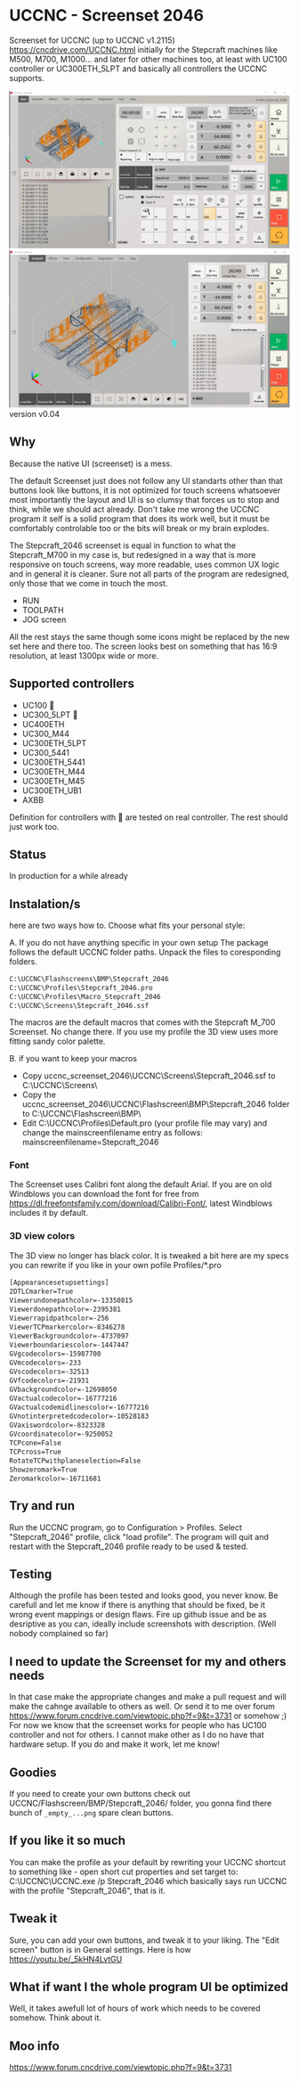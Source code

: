 # UCCNC - Screenset 2046
Screenset for UCCNC (up to UCCNC v1.2115) https://cncdrive.com/UCCNC.html initially for the Stepcraft machines like M500, M700, M1000...
and later for other machines too, at least with UC100 controller or UC300ETH_5LPT and basically all controllers the UCCNC supports.

<img src="run.jpg" />
<img src="toolpath.jpg" />
version v0.04

## Why
Because the native UI (screenset) is a mess.

The default Screenset just does not follow any UI standarts other than that buttons look like buttons, it is not optimized for touch screens whatsoever most importantly the layout and UI is so clumsy that forces us to stop and think, while we should act already.
Don't take me wrong the UCCNC program it self is a solid program that does its work well, but it must be comfortably controlable too or the bits will break or my brain explodes.

The Stepcraft_2046 screenset is equal in function to what the Stepcraft_M700 in my case is, but redesigned in a way that is more responsive on touch screens, way more readable, uses common UX logic and in general it is cleaner.
Sure not all parts of the program are redesigned, only those that we come in touch the most. 

- RUN
- TOOLPATH 
- JOG screen

All the rest stays the same though some icons might be replaced by the new set here and there too.
The screen looks best on something that has 16:9 resolution, at least 1300px wide or more. 

## Supported controllers

- UC100 :dancer:
- UC300_5LPT :dancer:
- UC400ETH
- UC300_M44
- UC300ETH_5LPT
- UC300_5441
- UC300ETH_5441
- UC300ETH_M44
- UC300ETH_M45
- UC300ETH_UB1
- AXBB

Definition for controllers with :dancer: are tested on real controller. The rest should just work too.

## Status
In production for a while already

## Instalation/s
here are two ways how to. Choose what fits your personal style:

A. If you do not have anything specific in your own setup
The package follows the default UCCNC folder paths. Unpack the files to coresponding folders.
```
C:\UCCNC\Flashscreens\BMP\Stepcraft_2046
C:\UCCNC\Profiles\Stepcraft_2046.pro
C:\UCCNC\Profiles\Macro_Stepcraft_2046
C:\UCCNC\Screens\Stepcraft_2046.ssf
```
The macros are the default macros that comes with the Stepcraft M_700 Screenset. No change there.
If you use my profile the 3D view uses more fitting sandy color palette.


B. if you want to keep your macros
- Copy uccnc_screenset_2046\UCCNC\Screens\Stepcraft_2046.ssf to C:\UCCNC\Screens\
- Copy the uccnc_screenset_2046\UCCNC\Flashscreen\BMP\Stepcraft_2046 folder to C:\UCCNC\Flashscreen\BMP\
- Edit C:\UCCNC\Profiles\Default.pro (your profile file may vary) and change the mainscreenfilename entry as follows:
mainscreenfilename=Stepcraft_2046

### Font
The Screenset uses Calibri font along the default Arial. If you are on old Windblows you can download the font for free from https://dl.freefontsfamily.com/download/Calibri-Font/, latest Windblows includes it by default.

### 3D view colors
The 3D view no longer has black color. It is tweaked a bit 
here are my specs you can rewrite if you like in your own pofile Profiles/*.pro
```
[Appearancesetupsettings]
2DTLCmarker=True
Viewerundonepathcolor=-13350815
Viewerdonepathcolor=-2395381
Viewerrapidpathcolor=-256
ViewerTCPmarkercolor=-8346278
ViewerBackgroundcolor=-4737097
Viewerboundariescolor=-1447447
GVgcodecolors=-15987700
GVmcodecolors=-233
GVscodecolors=-32513
GVfcodecolors=-21931
GVbackgroundcolor=-12698050
GVactualcodecolor=-16777216
GVactualcodemidlinescolor=-16777216
GVnotinterpretedcodecolor=-10528183
GVaxiswordcolor=-8323328
GVcoordinatecolor=-9250052
TCPcone=False
TCPcross=True
RotateTCPwithplaneselection=False
Showzeromark=True
Zeromarkcolor=-16711681
```


## Try and run
Run the UCCNC program, go to Configuration > Profiles. Select "Stepcraft_2046" profile, click "load profile". The program will quit and restart with the Stepcraft_2046 profile ready to be used & tested.

## Testing
Although the profile has been tested and looks good, you never know. Be carefull and let me know if there is anything that should be fixed, be it wrong event mappings or design flaws. Fire up github issue and be as desriptive as you can, ideally include screenshots with description.
(Well nobody complained so far)

## I need to update the Screenset for my and others needs
In that case make the appropriate changes and make a pull request and will make the cahnge available to others as well.
Or send it to me over forum https://www.forum.cncdrive.com/viewtopic.php?f=9&t=3731 or somehow ;)
For now we know that the screenset works for people who has UC100 controller and not for others. I cannot make other as I do no have that hardware setup. If you do and make it work, let me know!
 
 
## Goodies
If you need to create your own buttons check out UCCNC/Flashscreen/BMP/Stepcraft_2046/ folder, you gonna find there bunch of `_empty_...png` spare clean buttons.

## If you like it so much
You can make the profile as your default by rewriting your UCCNC shortcut to something like - open short cut properties and set target to:
C:\UCCNC\UCCNC.exe /p Stepcraft_2046
which basically says run UCCNC with the profile "Stepcraft_2046", that is it.

## Tweak it
Sure, you can add your own buttons, and tweak it to your liking. The "Edit screen" button is in General settings.
Here is how https://youtu.be/_5kHN4LvtGU 

## What if want I the whole program UI be optimized
Well, it takes awefull lot of hours of work which needs to be covered somehow.
Think about it.  

## Moo info
https://www.forum.cncdrive.com/viewtopic.php?f=9&t=3731
